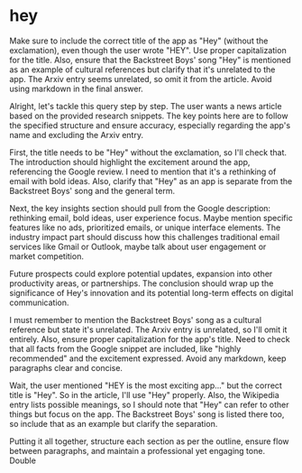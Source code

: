 # hey

Make sure to include the correct title of the app as "Hey" (without the exclamation), even though the user wrote "HEY". Use proper capitalization for the title. Also, ensure that the Backstreet Boys' song "Hey" is mentioned as an example of cultural references but clarify that it's unrelated to the app. The Arxiv entry seems unrelated, so omit it from the article. Avoid using markdown in the final answer.

Alright, let's tackle this query step by step. The user wants a news article based on the provided research snippets. The key points here are to follow the specified structure and ensure accuracy, especially regarding the app's name and excluding the Arxiv entry.

First, the title needs to be "Hey" without the exclamation, so I'll check that. The introduction should highlight the excitement around the app, referencing the Google review. I need to mention that it's a rethinking of email with bold ideas. Also, clarify that "Hey" as an app is separate from the Backstreet Boys' song and the general term.

Next, the key insights section should pull from the Google description: rethinking email, bold ideas, user experience focus. Maybe mention specific features like no ads, prioritized emails, or unique interface elements. The industry impact part should discuss how this challenges traditional email services like Gmail or Outlook, maybe talk about user engagement or market competition.

Future prospects could explore potential updates, expansion into other productivity areas, or partnerships. The conclusion should wrap up the significance of Hey's innovation and its potential long-term effects on digital communication.

I must remember to mention the Backstreet Boys' song as a cultural reference but state it's unrelated. The Arxiv entry is unrelated, so I'll omit it entirely. Also, ensure proper capitalization for the app's title. Need to check that all facts from the Google snippet are included, like "highly recommended" and the excitement expressed. Avoid any markdown, keep paragraphs clear and concise.

Wait, the user mentioned "HEY is the most exciting app..." but the correct title is "Hey". So in the article, I'll use "Hey" properly. Also, the Wikipedia entry lists possible meanings, so I should note that "Hey" can refer to other things but focus on the app. The Backstreet Boys' song is listed there too, so include that as an example but clarify the separation.

Putting it all together, structure each section as per the outline, ensure flow between paragraphs, and maintain a professional yet engaging tone. Double